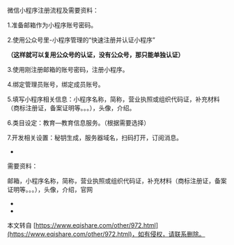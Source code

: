 微信小程序注册流程及需要资料：

1.准备邮箱作为小程序账号密码。

2.使用公众号里-小程序管理的“快速注册并认证小程序”

**（这样就可以复用公众号的认证，没有公众号，那只能单独认证）**

3.使用刚注册邮箱的账号密码，注册小程序。

4.绑定管理员账号，绑定成员账号。

5.填写小程序相关信息：小程序名称，简称，营业执照或组织代码证，补充材料（商标注册证，备案证明等。。。），头像，介绍。

6.类目设定：教育—教育信息服务。（根据需要选择）

7.开发相关设置：秘钥生成，服务器域名，扫码打开，订阅消息。

-

需要资料：

邮箱，小程序名称，简称，营业执照或组织代码证，补充材料（商标注册证，备案证明等。。。），头像，介绍，官网

-

-

本文转自 [https://www.eqishare.com/other/972.html](https://www.eqishare.com/other/972.html)，如有侵权，请联系删除。